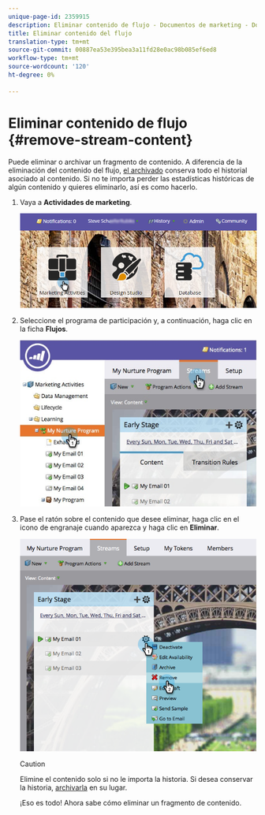 ```yaml
---
unique-page-id: 2359915
description: Eliminar contenido de flujo - Documentos de marketing - Documentación del producto
title: Eliminar contenido del flujo
translation-type: tm+mt
source-git-commit: 00887ea53e395bea3a11fd28e0ac98b085ef6ed8
workflow-type: tm+mt
source-wordcount: '120'
ht-degree: 0%

---
```



# Eliminar contenido de flujo {#remove-stream-content}

Puede eliminar o archivar un fragmento de contenido. A diferencia de la eliminación del contenido del flujo, [el archivado](archive-and-unarchive-stream-content.md) conserva todo el historial asociado al contenido. Si no te importa perder las estadísticas históricas de algún contenido y quieres eliminarlo, así es como hacerlo.

1. Vaya a **Actividades de marketing**.

   ![](assets/login-marketing-activities-1.png)

1. Seleccione el programa de participación y, a continuación, haga clic en la ficha **Flujos**.

   ![](assets/cloneasteam-3.jpg)

1. Pase el ratón sobre el contenido que desee eliminar, haga clic en el icono de engranaje cuando aparezca y haga clic en **Eliminar**.

   ![](assets/image2014-9-15-17-3a38-3a15.png)

   >[!CAUTION]
   >
   >Elimine el contenido solo si no le importa la historia. Si desea conservar la historia, [archivarla](archive-and-unarchive-stream-content.md) en su lugar.

   ¡Eso es todo! Ahora sabe cómo eliminar un fragmento de contenido.

